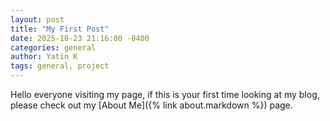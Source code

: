 ```yaml
---
layout: post
title: "My First Post"
date: 2025-10-23 21:16:00 -0400
categories: general
author: Yatin K
tags: general, project
---
```


Hello everyone visiting my page, if this is your first time looking at my blog, please check out my [About Me]({% link about.markdown %}) page.
